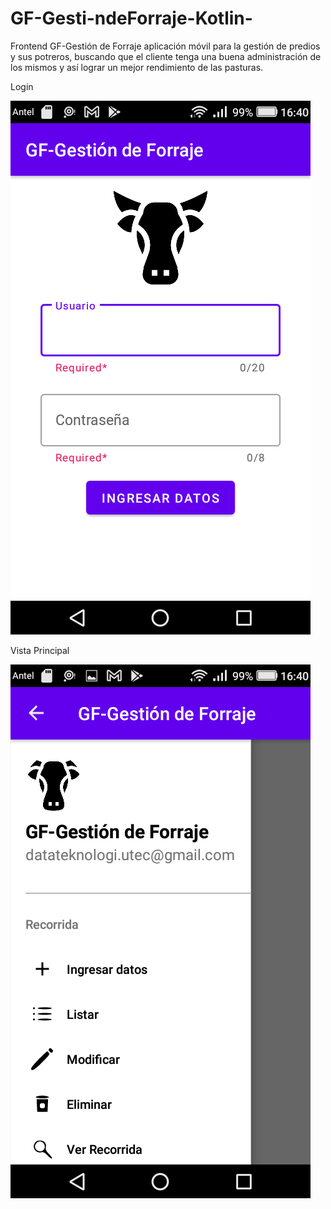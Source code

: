 # GF-Gesti-ndeForraje-Kotlin-
Frontend GF-Gestión de Forraje aplicación móvil para la gestión de predios y sus potreros, buscando que el  cliente tenga una buena administración de los mismos y así lograr un mejor rendimiento de las  pasturas. 


Login

![Image Text](https://github.com/m4rc3l04mar0/GF-Gesti-ndeForraje-Kotlin-/blob/main/Img/Login.png)

Vista Principal


![Image Text](https://github.com/m4rc3l04mar0/GF-Gesti-ndeForraje-Kotlin-/blob/main/Img/Principal.png)
